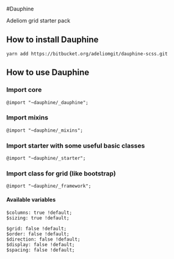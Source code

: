 #Dauphine

Adeliom grid starter pack

## How to install Dauphine

```
yarn add https://bitbucket.org/adeliomgit/dauphine-scss.git
```

## How to use Dauphine

### Import core
```
@import "~dauphine/_dauphine";
```

### Import mixins
```
@import "~dauphine/_mixins";
```

### Import starter with some useful basic classes
```
@import "~dauphine/_starter";
```

### Import class for grid (like bootstrap)
```
@import "~dauphine/_framework";
```

#### Available variables
```
$columns: true !default;
$sizing: true !default;

$grid: false !default;
$order: false !default;
$direction: false !default;
$display: false !default;
$spacing: false !default;
```